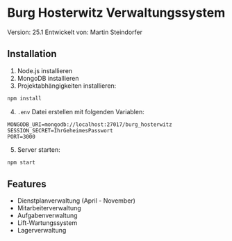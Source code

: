 # Burg Hosterwitz Verwaltungssystem

Version: 25.1
Entwickelt von: Martin Steindorfer

## Installation

1. Node.js installieren
2. MongoDB installieren
3. Projektabhängigkeiten installieren:
```bash
npm install
```
4. `.env` Datei erstellen mit folgenden Variablen:
```
MONGODB_URI=mongodb://localhost:27017/burg_hosterwitz
SESSION_SECRET=IhrGeheimesPasswort
PORT=3000
```
5. Server starten:
```bash
npm start
```

## Features

- Dienstplanverwaltung (April - November)
- Mitarbeiterverwaltung
- Aufgabenverwaltung
- Lift-Wartungssystem
- Lagerverwaltung
